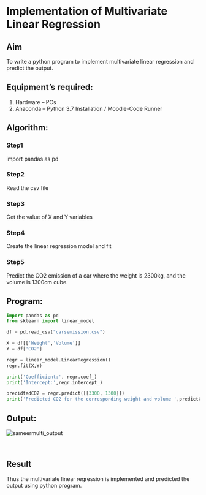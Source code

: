 # Implementation of Multivariate Linear Regression
## Aim
To write a python program to implement multivariate linear regression and predict the output.
## Equipment’s required:
1.	Hardware – PCs
2.	Anaconda – Python 3.7 Installation / Moodle-Code Runner
## Algorithm:
### Step1
import pandas as pd
<br>

### Step2
Read the csv file
<br>

### Step3
Get the value of X and Y variables
<br>

### Step4
Create the linear regression model and fit
<br>

### Step5
Predict the CO2 emission of a car where the weight is 2300kg, and the volume is 1300cm cube.
<br>

## Program:
```python
import pandas as pd 
from sklearn import linear_model

df = pd.read_csv("carsemission.csv")

X = df[['Weight','Volume']]
Y = df['CO2']

regr = linear_model.LinearRegression()
regr.fit(X,Y)

print('Coefficient:', regr.coef_)
print('Intercept:',regr.intercept_)

precidtedCO2 = regr.predict([[3300, 1300]])
print('Predicted CO2 for the corresponding weight and volume ',predictCO2)
```
## Output:

![sameermulti_output](https://user-images.githubusercontent.com/118707756/214612206-f7e8733a-7cf0-4251-9275-2c9d47479171.jpg)


<br>

## Result
Thus the multivariate linear regression is implemented and predicted the output using python program.
